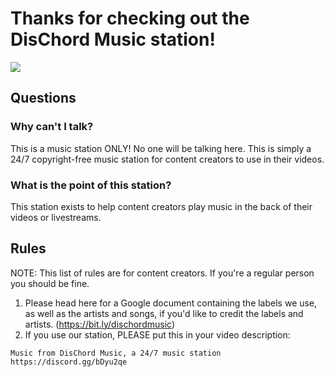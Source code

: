 # Thanks for checking out the DisChord Music station!
![](https://avatars0.githubusercontent.com/u/37293836?s=200&v=4&raw=true)

## Questions

### Why can't I talk?
This is a music station ONLY! No one will be talking here. This is simply a 24/7 copyright-free music station for content creators to use in their videos.

### What is the point of this station?
This station exists to help content creators play music in the back of their videos or livestreams.

## Rules
NOTE: This list of rules are for content creators. If you're a regular person you should be fine.

1) Please head here for a Google document containing the labels we use, as well as the artists and songs, if you'd like to credit the labels and artists. (https://bit.ly/dischordmusic)
2) If you use our station, PLEASE put this in your video description:
```
Music from DisChord Music, a 24/7 music station
https://discord.gg/bDyu2qe
```
